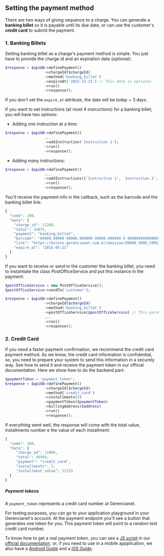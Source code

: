 ## Setting the payment method ##

There are two ways of giving sequence to a charge. You can generate a **banking billet** so it is payable until its due date, or can use the customer's **credit card** to submit the payment.

### 1. Banking Billets

Setting banking billet as a charge's payment method is simple. You just have to provide the charge id and an expiration date (optional):

```php
$response = $apiGN->definePayment()
                  ->chargeId($chargeId)
                  ->method('banking_billet')
                  ->expireAt('2015-12-31') // This date is optional
                  ->run()
                  ->response();
```

If you don't set the `expire_at` attribute, the date will be today + 3 days.

If you want to set instructions (at most 4 instructions) for a banking billet, you will have two options:

* Adding one instruction at a time:
```php
$response = $apiGN->definePayment()
                  ...
                  ->addInstruction('Instruction 1');
                  ->run()
                  ->response();
```

* Adding many instructions:
```php
$response = $apiGN->definePayment()
                  ...
                  ->addInstructions(['Instruction 1', 'Instruction 2', 'Instruction 3']);
                  ->run()
                  ->response();
```

You'll receive the payment info in the callback, such as the barcode and the banking billet link:

```js
{
  "code": 200,
  "data": {
    "charge_id": 11200,
    "total": 34875,
    "payment": "banking_billet",
    "barcode": "99999.99999 99999.999999 99999.999999 9 99999999999999",
    "link": "https://boleto.gerencianet.com.br/emissao/99999_9999_CORXI4/A4XB-99999-99999-BRABO1",
    "expire_at": "2015-05-21"
  }
}
```

If you want to receive or send to the customer the banking billet, you need to instantiate the class PostOfficeService and put this instance in the payment:

```php
$postOfficeService = new PostOfficeService();
$postOfficeService->sendTo('customer');

$response = $apiGN->definePayment()
                  ->chargeId($chargeId)
                  ->method('banking_billet')
                  ->postOfficeService($postOfficeService) // This parameter is optional
                  ...
                  ->run()
                  ->response();
```

### 2. Credit Card

If you need a faster payment confirmation, we recommend the credit card payment method. As we know, the credit card information is confidential, so, you need to prepare your system to send this information in a securely way. See how to send it and receive the payment token in our official documentation. Here we show how to do the backend part:

```php
$paymentToken = 'payment_token';
$response = $apiGN->definePayment()
                  ->chargeId($chargeId)
                  ->method('credit_card')
                  ->installments(3)
                  ->paymentToken($paymentToken)
                  ->billingAddress($address)
                  ->run()
                  ->response();
```

If everything went well, the response will come with the total value, installments number e the value of each installment:

```js
{
  "code": 200,
  "data": {
     "charge_id": 11000,
     "total": 36999,
     "payment": "credit_card",
     "installments": 3,
     "installment_value": 12333
  }
}
```

##### Payment tokens

A `payment_token` represents a credit card number at Gerencianet.

For testing purposes, you can go to your application playground in your Gerencianet's account. At the payment endpoint you'll see a button that generates one token for you. This payment token will point to a random test credit card number.

To know how to get a real payment token, you can see a [JS script](https://api.gerencianet.com.br/checkout/card) in our [official documentation](https://api.gerencianet.com.br/), or, if you need to use in a mobile appplication, we also have a [Android Guide](https://github.com/franciscotfmc/gn-api-sdk-android) and a [iOS Guide](https://github.com/thomazfeitoza/gn-api-sdk-ios).
